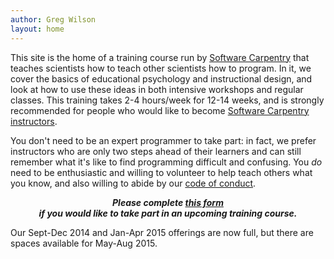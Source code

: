 ```yaml
---
author: Greg Wilson
layout: home
---
```


This site is the home of a training course run by [Software Carpentry][1] that teaches scientists how to teach other scientists how to program. In it, we cover the basics of educational psychology and instructional design, and look at how to use these ideas in both intensive workshops and regular classes. This training takes 2-4 hours/week for 12-14 weeks, and is strongly recommended for people who would like to become [Software Carpentry instructors][2].

You don't need to be an expert programmer to take part: in fact, we prefer instructors who are only two steps ahead of their learners and can still remember what it's like to find programming difficult and confusing. You *do* need to be enthusiastic and willing to volunteer to help teach others what you know, and also willing to abide by our [code of conduct][3].

<p style="text-align: center;">
  <em><strong>Please complete <a href="http://software-carpentry.org/pages/register.html">this form</a><br /> if you would like to take part in an upcoming training course.</strong></em>
</p>
Our Sept-Dec 2014 and Jan-Apr 2015 offerings are now full, but there are spaces available for May-Aug 2015.

[1]: http://software-carpentry.org
[2]: http://software-carpentry.org/pages/team.html
[3]: http://software-carpentry.org/conduct.html
